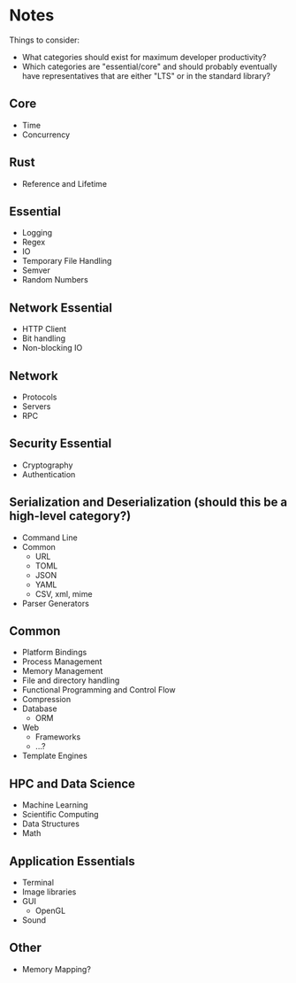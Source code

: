 # Notes

Things to consider:
- What categories should exist for maximum developer productivity?
- Which categories are "essential/core" and should probably eventually have representatives that are either "LTS" or in the standard library?

## Core

- Time
- Concurrency

## Rust

- Reference and Lifetime 

## Essential

- Logging
- Regex
- IO
- Temporary File Handling
- Semver
- Random Numbers

## Network Essential

- HTTP Client
- Bit handling
- Non-blocking IO

## Network

- Protocols 
- Servers
- RPC

## Security Essential

- Cryptography
- Authentication

## Serialization and Deserialization (should this be a high-level category?)

- Command Line
- Common
    - URL
    - TOML
    - JSON
    - YAML
    - CSV, xml, mime
- Parser Generators

## Common

- Platform Bindings
- Process Management
- Memory Management
- File and directory handling
- Functional Programming and Control Flow
- Compression
- Database 
    - ORM
- Web
    - Frameworks
    - ...?
- Template Engines

## HPC and Data Science

- Machine Learning
- Scientific Computing
- Data Structures
- Math

## Application Essentials

- Terminal 
- Image libraries
- GUI
    - OpenGL
- Sound

## Other

- Memory Mapping? 
